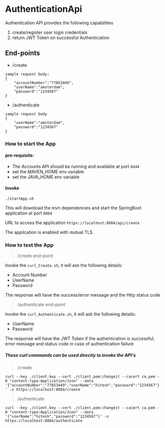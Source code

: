 # AuthenticationApi
Authentication API provides the following capabilities
1. create/register user login credentials 
2. return JWT Token on successful Authentication

## End-points

- /create 

````
sample request body:
{
    "accountNumber":"77853449",
    "userName":"amsterdam",
    "password":"1234567"
}
````

- /authenticate
````
sample request body
{    
    "userName":"amsterdam",
    "password":"1234567"
}
````

### How to start the App

#### pre-requisite:
- The Accounts API should be running and available at port `8444`
- set the MAVEN_HOME env variable
- set the JAVA_HOME env variable


#### Invoke 

`./startApp.sh`

This will download the mvn dependencies and start the SpringBoot application at port `8084`

URL to access the application
`https://localhost:8084/api/create`

The application is enabled with mutual TLS.

### How to test the App

> /create end-point

Invoke the `curl_Create.sh`, 
it will ask the following details:
- Account Number
- UserName
- Password

The response will have the success/error message and the Http status code

> /authenticate end-point

Invoke the `curl_Authenticate.sh`, 
it will ask the following details:
- UserName
- Password

The response will have the JWT Token if the authentication is successful,
error message and status code in case of authentication failure


##### These curl commands can be used directly to invoke the API's

> /create

`curl --key ./client.key --cert ./client.pem:changeit --cacert ca.pem -H "content-type:Application/Json" --data '{"accountNumber":"77853449","userName":"hitesh","password":"1234567"}' -v https://localhost:8084/create`

> /authenticate

`curl --key ./client.key --cert ./client.pem:changeit --cacert ca.pem -H "content-type:Application/Json" --data '{"userName":"hitesh","password":"1234567"}' -v https://localhost:8084/authenticate` 